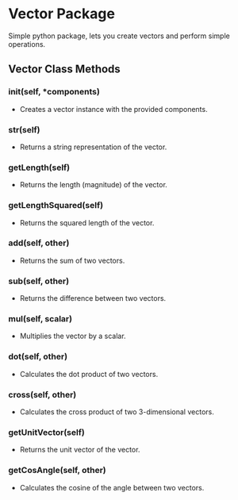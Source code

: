 # Vector Package
Simple python package, lets you create vectors and perform simple operations.

## Vector Class Methods
### __init__(self, *components)
- Creates a vector instance with the provided components.

### __str__(self)
- Returns a string representation of the vector.

### getLength(self)
- Returns the length (magnitude) of the vector.

### getLengthSquared(self)
- Returns the squared length of the vector.

### __add__(self, other)
- Returns the sum of two vectors.

### __sub__(self, other)
- Returns the difference between two vectors.

### __mul__(self, scalar)
- Multiplies the vector by a scalar.

### dot(self, other)
- Calculates the dot product of two vectors.

### cross(self, other)
- Calculates the cross product of two 3-dimensional vectors.

### getUnitVector(self)
- Returns the unit vector of the vector.

### getCosAngle(self, other)
- Calculates the cosine of the angle between two vectors.